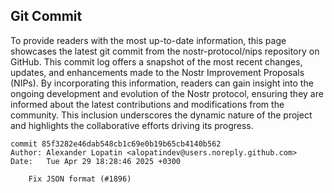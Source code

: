 ## Git Commit
To provide readers with the most up-to-date information, this page showcases the latest git commit from the nostr-protocol/nips repository on GitHub. This commit log offers a snapshot of the most recent changes, updates, and enhancements made to the Nostr Improvement Proposals (NIPs). By incorporating this information, readers can gain insight into the ongoing development and evolution of the Nostr protocol, ensuring they are informed about the latest contributions and modifications from the community. This inclusion underscores the dynamic nature of the project and highlights the collaborative efforts driving its progress.

```shell
commit 85f3282e46dab548cb1c69e0b19b65cb4140b562
Author: Alexander Lopatin <alopatindev@users.noreply.github.com>
Date:   Tue Apr 29 18:28:46 2025 +0300

    Fix JSON format (#1896)
```
